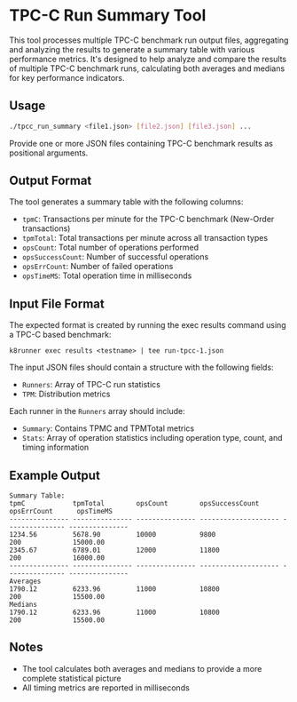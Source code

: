 # TPC-C Run Summary Tool

This tool processes multiple TPC-C benchmark run output files, aggregating and analyzing the results to generate a summary table with various performance metrics. It's designed to help analyze and compare the results of multiple TPC-C benchmark runs, calculating both averages and medians for key performance indicators.

## Usage

```bash
./tpcc_run_summary <file1.json> [file2.json] [file3.json] ...
```

Provide one or more JSON files containing TPC-C benchmark results as positional arguments.

## Output Format

The tool generates a summary table with the following columns:

- `tpmC`: Transactions per minute for the TPC-C benchmark (New-Order transactions)
- `tpmTotal`: Total transactions per minute across all transaction types
- `opsCount`: Total number of operations performed
- `opsSuccessCount`: Number of successful operations
- `opsErrCount`: Number of failed operations
- `opsTimeMS`: Total operation time in milliseconds

## Input File Format

The expected format is created by running the exec results command using a TPC-C based benchmark:

```
k8runner exec results <testname> | tee run-tpcc-1.json
```

The input JSON files should contain a structure with the following fields:
- `Runners`: Array of TPC-C run statistics
- `TPM`: Distribution metrics

Each runner in the `Runners` array should include:
- `Summary`: Contains TPMC and TPMTotal metrics
- `Stats`: Array of operation statistics including operation type, count, and timing information

## Example Output

```
Summary Table:
tpmC            tpmTotal        opsCount        opsSuccessCount      opsErrCount      opsTimeMS
--------------- --------------- --------------- -------------------- --------------- ---------------
1234.56         5678.90         10000           9800                 200             15000.00
2345.67         6789.01         12000           11800                200             16000.00
--------------- --------------- --------------- -------------------- --------------- ---------------
Averages
1790.12         6233.96         11000           10800                200             15500.00
Medians
1790.12         6233.96         11000           10800                200             15500.00
```

## Notes

- The tool calculates both averages and medians to provide a more complete statistical picture
- All timing metrics are reported in milliseconds
